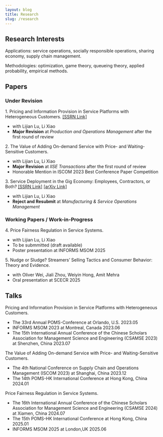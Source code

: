 ```yaml
---
layout: blog
title: Research
slug: /research
---
```

## Research Interests
Applications: service operations, socially responsible operations, sharing economy, supply chain management.

Methodologies: optimization, game theory, queueing theory, applied probability, empirical methods.



## Papers

### Under Revision
<p>
  1. Pricing and Information Provision in Service Platforms with Heterogeneous Customers. <a href="https://papers.ssrn.com/sol3/papers.cfm?abstract_id=5013751">[SSRN Link]</a> 
</p>
  <ul>
    <li>with Lijian Lu, Li Xiao</li>
    <li><b>Major Revision</b> at <em>Production and Operations Management</em> after the first round of review  </li>
  </ul>
  
  <p>
  2. The Value of Adding On-demand Service with Price- and Waiting-Sensitive Customers. 
</p>
  <ul>
    <li>with Lijian Lu, Li Xiao</li>
    <li><b>Major Revision</b> at <em>IISE Transactions</em> after the first round of review</li>
    <li>Honorable Mention in ISCOM 2023 Best Conference Paper Competition</li>
  </ul>

  <p>
  3. Service Deployment in the Gig Economy: Employees, Contractors, or Both? <a href="https://papers.ssrn.com/sol3/papers.cfm?abstract_id=4616847">[SSRN Link]</a> <a href="https://arxiv.org/abs/2411.06793">[arXiv Link]</a> 
</p>
  <ul>
    <li>with Lijian Lu, Li Xiao</li>
    <li><b>Reject and Resubmit</b> at <em>Manufacturing & Service Operations Management</em> </li>
  </ul>



### Working Papers / Work-in-Progress
<p>
  4. Price Fairness Regulation in Service Systems.
</p>
  <ul>
    <li>with Lijian Lu, Li Xiao  </li>
    <li>To be submmitted (draft available) </li>
    <li>Poster presentation at INFORMS MSOM 2025 </li>
  </ul>

<p>
  5. Nudge or Sludge? Streamers’ Selling Tactics and Consumer Behavior: Theory and Evidence. </p>
  <ul>
    <li> with Oliver Wei, Jiali Zhou, Weiyin Hong, Amit Mehra </li>
    <li> Oral presentation at SCECR 2025</li>
  </ul>

## Talks
<p> Pricing and Information Provision in Service Platforms with Heterogeneous Customers. </p>
<ul>
  <li>The 33rd Annual POMS-Conference at Orlando, U.S. 2023.05</li>
  <li>INFORMS MSOM 2023 at Montreal, Canada  2023.06</li>
  <li>The 15th International Annual Conference of the Chinese Scholars Association for Management Science and Engineering (CSAMSE 2023) at Shenzhen, China  2023.07 </li>
</ul>

<p>The Value of Adding On-demand Service with Price- and Waiting-Sensitive Customers. </p>
<ul>
  <li>The 4th National Conference on Supply Chain and Operations Management (ISCOM 2023) at Shanghai, China  2023.12  </li>
  <li> The 14th POMS-HK International Conference at Hong Kong, China  2024.01 </li>
</ul>

<p>
Price Fairness Regulation in Service Systems.
</p>
<ul>
<li> The 16th International Annual Conference of the Chinese Scholars Association for Management Science and Engineering (CSAMSE 2024) at Xiamen, China  2024.07  </li> 
<li> The 15th POMS-HK International Conference at Hong Kong, China 2025.01</li>
<li> INFORMS MSOM 2025 at London,UK  2025.06</li>
</ul>

